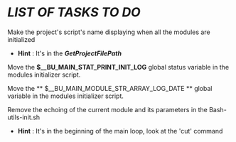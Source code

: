 # ***LIST OF TASKS TO DO***

Make the project's script's name displaying when all the modules are initialized
- **Hint** : It's in the ***GetProjectFilePath***

Move the **$__BU_MAIN_STAT_PRINT_INIT_LOG** global status variable in the modules initializer script.

Move the ** $__BU_MAIN_MODULE_STR_ARRAY_LOG_DATE ** global variable in the modules initializer script.

Remove the echoing of the current module and its parameters in the Bash-utils-init.sh
- **Hint** : It's in the beginning of the main loop, look at the 'cut' command
